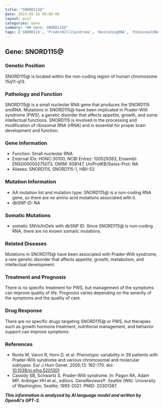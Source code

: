 ```yaml
---
title: "SNORD115@"
date: 2023-05-16 00:00:00
layout: post
categories: Gene
summary: "## Gene: SNORD115@"
tags: ['SNORD115', 'PraderWilliSyndrome', 'NonCodingRNA', 'RibosomalRNA', 'GeneticDisorder', 'SymptomManagement', 'GrowthHormoneTreatment', 'IntellectualDevelopment']
---
```


## Gene: SNORD115@

### Genetic Position
SNORD115@ is located within the non-coding region of human chromosome 15q11-q13.

### Pathology and Function
SNORD115@ is a small nucleolar RNA gene that produces the SNORD115 snoRNA. Mutations in SNORD115@ have been implicated in Prader-Willi syndrome (PWS), a genetic disorder that affects appetite, growth, and some intellectual functions. SNORD115 is involved in the processing and modification of ribosomal RNA (rRNA) and is essential for proper brain development and function.

### Gene Information
- Function: Small nucleolar RNA
- External IDs: HGNC:30100, NCBI Entrez: 100529383, Ensembl: ENSG00000275073, OMIM: 608147, UniProtKB/Swiss-Prot: NA
- Aliases: SNORD115, SNORD115-1, HBII-52

### Mutation Information
- AA mutation list and mutation type:
SNORD115@ is a non-coding RNA gene, so there are no amino acid mutations associated with it.
- dbSNP ID: NA

### Somatic Mutations
- somatic SNVs/InDels with dbSNP ID:
Since SNORD115@ is non-coding RNA, there are no known somatic mutations.

### Related Diseases
Mutations in SNORD115@ have been associated with Prader-Willi syndrome, a rare genetic disorder that affects appetite, growth, metabolism, and intellectual development.

### Treatment and Prognosis
There is no specific treatment for PWS, but management of the symptoms can improve quality of life. Prognosis varies depending on the severity of the symptoms and the quality of care.

### Drug Response
There are no specific drugs targeting SNORD115@ or PWS, but therapies such as growth hormone treatment, nutritional management, and behavior support can improve symptoms.

### References
- Runte M, Varon R, Horn D, et al. Phenotypic variability in 39 patients with Prader-Willi syndrome and various chromosomal and molecular subtypes. Eur J Hum Genet. 2005;13: 162-170. doi: [10.1038/sj.ejhg.5201301]([Click](https://doi.org/10.1038/sj.ejhg.5201301))
- Cassidy SB, Schwartz S. Prader-Willi syndrome. In: Pagon RA, Adam MP, Ardinger HH et al., editors. GeneReviews®. Seattle (WA): University of Washington, Seattle; 1993-2021. PMID: 20301387.

**_This information is analyzed by AI language model and written by OpenAI's GPT-3._**